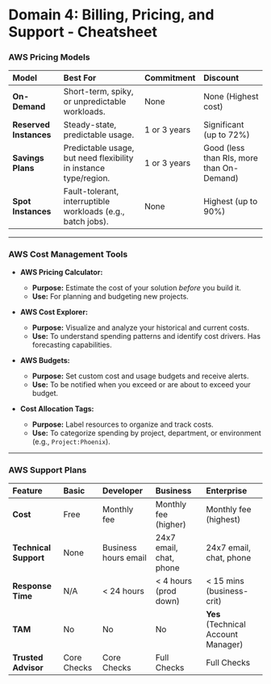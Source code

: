 # Domain 4: Billing, Pricing, and Support - Cheatsheet

### AWS Pricing Models

| Model                 | Best For                                               | Commitment      | Discount                            |
| :-------------------- | :----------------------------------------------------- | :-------------- | :---------------------------------- |
| **On-Demand**           | Short-term, spiky, or unpredictable workloads.         | None            | None (Highest cost)                 |
| **Reserved Instances**  | Steady-state, predictable usage.                       | 1 or 3 years    | Significant (up to 72%)             |
| **Savings Plans**       | Predictable usage, but need flexibility in instance type/region. | 1 or 3 years    | Good (less than RIs, more than On-Demand) |
| **Spot Instances**      | Fault-tolerant, interruptible workloads (e.g., batch jobs). | None            | Highest (up to 90%)                 |

---

### AWS Cost Management Tools

-   **AWS Pricing Calculator:**
    -   **Purpose:** Estimate the cost of your solution *before* you build it.
    -   **Use:** For planning and budgeting new projects.

-   **AWS Cost Explorer:**
    -   **Purpose:** Visualize and analyze your historical and current costs.
    -   **Use:** To understand spending patterns and identify cost drivers. Has forecasting capabilities.

-   **AWS Budgets:**
    -   **Purpose:** Set custom cost and usage budgets and receive alerts.
    -   **Use:** To be notified when you exceed or are about to exceed your budget.

-   **Cost Allocation Tags:**
    -   **Purpose:** Label resources to organize and track costs.
    -   **Use:** To categorize spending by project, department, or environment (e.g., `Project:Phoenix`).

---

### AWS Support Plans

| Feature               | Basic        | Developer    | Business                  | Enterprise                |
| :-------------------- | :----------- | :----------- | :------------------------ | :------------------------ |
| **Cost**                | Free         | Monthly fee  | Monthly fee (higher)      | Monthly fee (highest)     |
| **Technical Support**   | None         | Business hours email | 24x7 email, chat, phone   | 24x7 email, chat, phone   |
| **Response Time**       | N/A          | < 24 hours   | < 4 hours (prod down)     | < 15 mins (business-crit) |
| **TAM**                 | No           | No           | No                        | **Yes** (Technical Account Manager) |
| **Trusted Advisor**     | Core Checks  | Core Checks  | Full Checks               | Full Checks               |